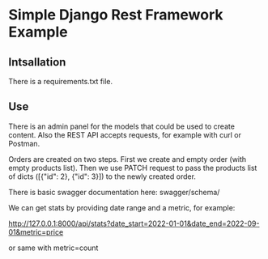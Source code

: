 # Simple Django Rest Framework Example

## Intsallation

There is a requirements.txt file.

## Use

There is an admin panel for the models that could be used to create content. Also the REST API accepts requests, for example with curl or Postman.

Orders are created on two steps. First we create and empty order (with empty products list). Then we use PATCH request to pass the products list of dicts ([{"id": 2}, {"id": 3}]) to the newly created order.

There is basic swagger documentation here: swagger/schema/

We can get stats by providing date range and a metric, for example:

http://127.0.0.1:8000/api/stats?date_start=2022-01-01&date_end=2022-09-01&metric=price

or same with metric=count